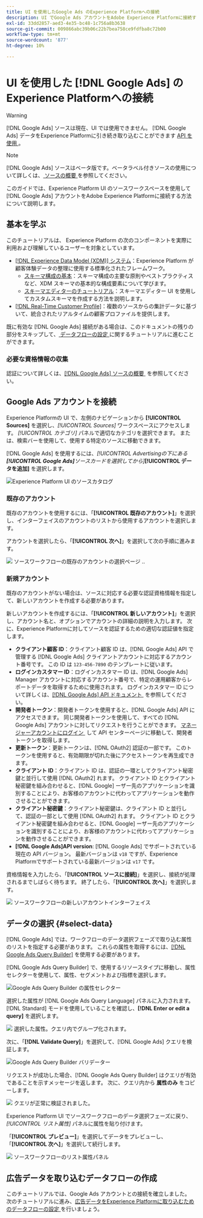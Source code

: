 ```yaml
---
title: UI を使用したGoogle Ads のExperience Platformへの接続
description: UI でGoogle Ads アカウントをAdobe Experience Platformに接続する方法を説明します。
exl-id: 33dd2857-aed3-4e35-bc48-1c756a8b3638
source-git-commit: 009866abc39b06c22b7bea758ce9fdfba8c72b00
workflow-type: tm+mt
source-wordcount: '877'
ht-degree: 10%

---
```


# UI を使用した [!DNL Google Ads] のExperience Platformへの接続

>[!WARNING]
>
>[!DNL Google Ads] ソースは現在、UI では使用できません。 [!DNL Google Ads] データをExperience Platformに引き続き取り込むことができます [API を使用 &#x200B;](../../../api/create/advertising/ads.md)。

>[!NOTE]
>
>[!DNL Google Ads] ソースはベータ版です。ベータラベル付きソースの使用について詳しくは、[&#x200B; ソースの概要 &#x200B;](../../../../home.md#terms-and-conditions) を参照してください。

このガイドでは、Experience Platform UI のソースワークスペースを使用して [!DNL Google Ads] アカウントをAdobe Experience Platformに接続する方法について説明します。

## 基本を学ぶ

このチュートリアルは、 Experience Platform の次のコンポーネントを実際に利用および理解しているユーザーを対象としています。

* [[!DNL Experience Data Model (XDM)] システム](../../../../../xdm/home.md)：Experience Platform が顧客体験データの整理に使用する標準化されたフレームワーク。
   * [スキーマ構成の基本](../../../../../xdm/schema/composition.md)：スキーマ構成の主要な原則やベストプラクティスなど、XDM スキーマの基本的な構成要素について学びます。
   * [スキーマエディターのチュートリアル](../../../../../xdm/tutorials/create-schema-ui.md)：スキーマエディター UI を使用してカスタムスキーマを作成する方法を説明します。
* [[!DNL Real-Time Customer Profile]](../../../../../profile/home.md)：複数のソースからの集計データに基づいて、統合されたリアルタイムの顧客プロファイルを提供します。

既に有効な [!DNL Google Ads] 接続がある場合は、このドキュメントの残りの部分をスキップして、[&#x200B; データフローの設定 &#x200B;](../../dataflow/advertising.md) に関するチュートリアルに進むことができます。

### 必要な資格情報の収集

認証について詳しくは、[[!DNL Google Ads]  ソースの概要 &#x200B;](../../../../connectors/advertising/ads.md) を参照してください。

## Google Ads アカウントを接続

Experience Platformの UI で、左側のナビゲーションから **[!UICONTROL Sources]** を選択し、*[!UICONTROL Sources]* ワークスペースにアクセスします。 *[!UICONTROL カテゴリ]* パネルで適切なカテゴリを選択できます。 または、検索バーを使用して、使用する特定のソースに移動できます。

[!DNL Google Ads] を使用するには、*[!UICONTROL Advertisingの下にある&#x200B;**[!UICONTROL Google Ads]**&#x200B;ソースカードを選択してから]&#x200B;***[!UICONTROL データを追加]** を選択します。

![Experience Platform UI のソースカタログ &#x200B;](../../../../images/tutorials/create/ads/catalog.png)

### 既存のアカウント

既存のアカウントを使用するには、「**[!UICONTROL 既存のアカウント]**」を選択し、インターフェイスのアカウントのリストから使用するアカウントを選択します。

アカウントを選択したら、「**[!UICONTROL 次へ]**」を選択して次の手順に進みます。

![&#x200B; ソースワークフローの既存のアカウントの選択ページ &#x200B;](../../../../images/tutorials/create/ads/existing.png)..

### 新規アカウント

既存のアカウントがない場合は、ソースに対応する必要な認証資格情報を指定して、新しいアカウントを作成する必要があります。

新しいアカウントを作成するには、「**[!UICONTROL 新しいアカウント]**」を選択し、アカウント名と、オプションでアカウントの詳細の説明を入力します。 次に、Experience Platformに対してソースを認証するための適切な認証値を指定します。

* **クライアント顧客 ID**：クライアント顧客 ID は、[!DNL Google Ads] API で管理する [!DNL Google Ads] クライアントアカウントに対応するアカウント番号です。 この ID は `123-456-7890` のテンプレートに従います。
* **ログインカスタマー ID**：ログインカスタマー ID は、[!DNL Google Ads] Manager アカウントに対応するアカウント番号で、特定の運用顧客からレポートデータを取得するために使用されます。 ログインカスタマー ID について詳しくは、[[!DNL Google Ads] API ドキュメント &#x200B;](https://developers.google.com/search-ads/reporting/concepts/login-customer-id) を参照してください。
* **開発者トークン**：開発者トークンを使用すると、[!DNL Google Ads] API にアクセスできます。 同じ開発者トークンを使用して、すべての [!DNL Google Ads] アカウントに対してリクエストを行うことができます。 [&#x200B; マネージャーアカウントにログイン &#x200B;](https://ads.google.com/home/tools/manager-accounts/) して API センターページに移動して、開発者トークンを取得します。
* **更新トークン**：更新トークンは、[!DNL OAuth2] 認証の一部です。 このトークンを使用すると、有効期限が切れた後にアクセストークンを再生成できます。
* **クライアント ID**：クライアント ID は、認証の一環としてクライアント秘密鍵と並行して使用 [!DNL OAuth2] れます。 クライアント ID とクライアント秘密鍵を組み合わせると、[!DNL Google] ーザー先のアプリケーションを識別することにより、お客様のアカウントに代わってアプリケーションを動作させることができます。
* **クライアント秘密鍵**：クライアント秘密鍵は、クライアント ID と並行して、認証の一部として使用 [!DNL OAuth2] れます。 クライアント ID とクライアント秘密鍵を組み合わせると、[!DNL Google] ーザー先のアプリケーションを識別することにより、お客様のアカウントに代わってアプリケーションを動作させることができます。
* **[!DNL Google Ads]API version**: [!DNL Google Ads] でサポートされている現在の API バージョン。 最新バージョンは `v18` ですが、Experience Platformでサポートされている最新バージョンは `v17` です。

資格情報を入力したら、「**[!UICONTROL ソースに接続]**」を選択し、接続が処理されるまでしばらく待ちます。 終了したら、「**[!UICONTROL 次へ]**」を選択します。

![&#x200B; ソースワークフローの新しいアカウントインターフェイス &#x200B;](../../../../images/tutorials/create/ads/new.png)

## データの選択 {#select-data}

[!DNL Google Ads] では、ワークフローのデータ選択フェーズで取り込む属性のリストを指定する必要があります。 これらの属性を取得するには、[[!DNL Google Ads Query Builder]](https://developers.google.com/google-ads/api/fields/v17/overview_query_builder) を使用する必要があります。

[!DNL Google Ads Query Builder] で、使用するリソースタイプに移動し、属性セレクターを使用して、属性、セグメントおよび指標を選択します。

![Google Ads Query Builder の属性セレクター &#x200B;](../../../../images/tutorials/create/ads/attributes.png)

選択した属性が [!DNL Google Ads Query Language] パネルに入力されます。 [!DNL Standard] モードを使用していることを確認し、**[!DNL Enter or edit a query]** を選択します。

![&#x200B; 選択した属性。クエリ内でグループ化されます。](../../../../images/tutorials/create/ads/enter-query.png)

次に、「**[!DNL Validate Query]**」を選択して、[!DNL Google Ads] クエリを検証します。

![Google Ads Query Builder バリデーター &#x200B;](../../../../images/tutorials/create/ads/validate-query.png)

リクエストが成功した場合、[!DNL Google Ads Query Builder] はクエリが有効であることを示すメッセージを返します。 次に、クエリ内から **属性のみ** をコピーします。

![&#x200B; クエリが正常に検証されました。](../../../../images/tutorials/create/ads/copy-query.png)

Experience Platform UI でソースワークフローのデータ選択フェーズに戻り、*[!UICONTROL リスト属性]* パネルに属性を貼り付けます。

「**[!UICONTROL プレビュー]**」を選択してデータをプレビューし、「**[!UICONTROL 次へ]**」を選択して続行します。

![&#x200B; ソースワークフローのリスト属性パネル &#x200B;](../../../../images/tutorials/create/ads/list-attributes.png)

## 広告データを取り込むデータフローの作成

このチュートリアルでは、Google Ads アカウントとの接続を確立しました。 次のチュートリアルに進み、[&#x200B; 広告データをExperience Platformに取り込むためのデータフローの設定 &#x200B;](../../dataflow/advertising.md) を行いましょう。

